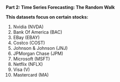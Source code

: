 
<b>Part 2: Time Series Forecasting: The Random Walk</b>

<b>This datasets focus on certain stocks:</b><br>
<ol>
  <li>
    Nvidia (NVDA)
  </li>
  <li>
    Bank Of America (BAC)
  </li>
  <li>
    EBay (EBAY)
  </li>
  <li>
    Costco (COST)
  </li>
  <li>
    Johnson & Johnson (JNJ)
  </li>
  <li>
    JPMorgan Chase (JPM)
  </li>
  <li>
    Microsoft (MSFT)
  </li>
  <li>
    Netflix (NFLX)
  </li>
  <li>
    Visa (V)
  </li>
  <li>
    Mastercard (MA)
  </li>
</ol>
